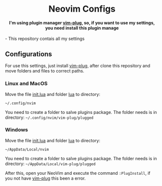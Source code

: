 <h1 align="center">Neovim Configs</h1>

<h4 align="center">I'm using plugin manager <a href="https://github.com/junegunn/vim-plug" target="_blank">vim-plug</a>, so, if you want to use my settings, you need install this plugin manage</h4>
 - This repository contais all my settings</p>

## Configurations

<p>For use this settings, just install <a href="https://github.com/junegunn/vim-plug" target="_blank">vim-plug</a>, after clone this repository and move folders and files to correct paths.</p>

### Linux and MacOS

<p>Move the file <a href="https://github.com/BHM871/neovim-configs/init.lua">init.lua</a> and folder <a href="https://github.com/BHM871/neovim-configs/lua">lua</a> to directory:</p>

<code>~/.config/nvim</code>

<p>You need to create a folder to salve plugins package. The folder needs is in directory: <code>~/.config/nvim/vim-plug/plugged</code></p>

### Windows

<p>Move the file <a href="https://github.com/BHM871/neovim-configs/init.lua">init.lua</a> and folder <a href="https://github.com/BHM871/neovim-configs/lua">lua</a> to directory:</p>

<code>~/AppData/Local/nvim</code>

<p>You need to create a folder to salve plugins package. The folder needs is in directory: <code>~/AppData/Local/vim-plug/plugged</code></p>

<p>After this, open your NeoVim and execute the command <n><code>:PlugInstall</code></n>, if you not have <a href="https://github.com/junegunn/vim-plug" target="_blank">vim-plug</a> this been a error.</p>

